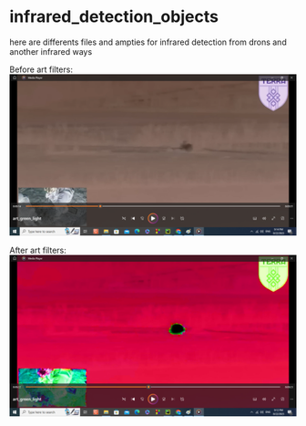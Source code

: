 # infrared_detection_objects
here are differents files and ampties for infrared detection from drons and another infrared ways

Before art filters:
![](https://github.com/yuriystupak2020/infrared_detection_objects/blob/main/befor_art_filter.png)

After art filters:
![](art_filter1.png)

